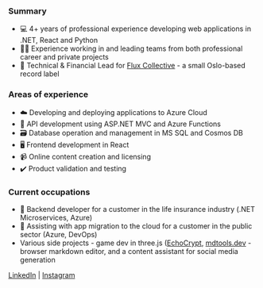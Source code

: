 ### Summary
- 💻 4+ years of professional experience developing web applications in .NET, React and Python
- 🤝🏻 Experience working in and leading teams from both professional career and private projects
- 🔧 Technical & Financial Lead for [Flux Collective](https://flux-collective.com) - a small Oslo-based record label

### Areas of experience
- ☁️ Developing and deploying applications to Azure Cloud
- 🔌 API development using ASP.NET MVC and Azure Functions
- 🗃️ Database operation and management in MS SQL and Cosmos DB
- 🖥️ Frontend development in React
- 📹 Online content creation and licensing
- ✔️ Product validation and testing

### Current occupations
- 🚙 Backend developer for a customer in the life insurance industry (.NET Microservices, Azure)
- 🚀 Assisting with app migration to the cloud for a customer in the public sector (Azure, DevOps)   
- Various side projects - game dev in three.js ([EchoCrypt](echocrypt.io), [mdtools.dev](mdtools.dev) - browser markdown editor, and a content assistant for social media generation

[LinkedIn](https://www.linkedin.com/in/davidbmadsen/) | [Instagram](https://instagram.com/bjerregaard.mp3)
